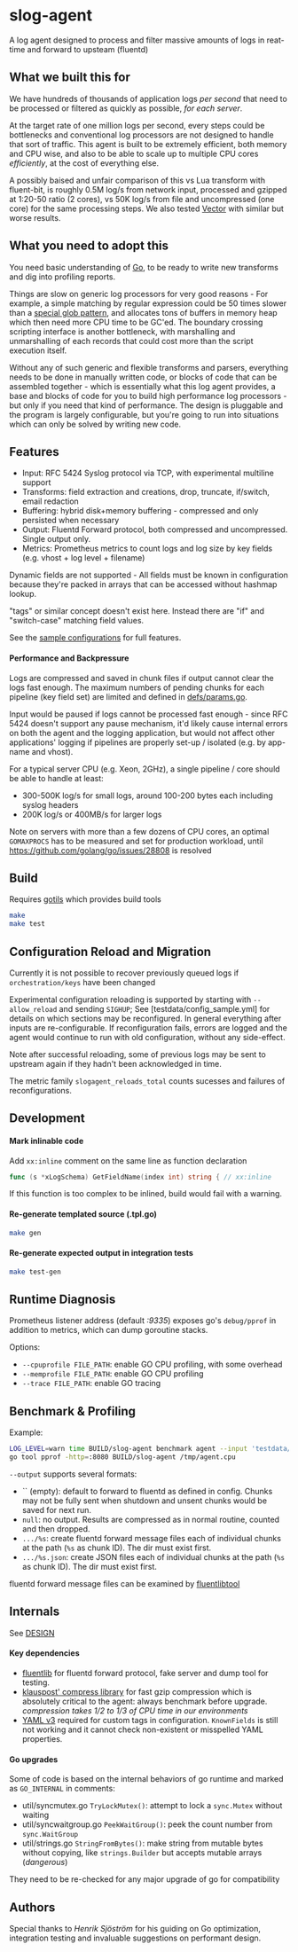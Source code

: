 # slog-agent

A log agent designed to process and filter massive amounts of logs in reat-time and forward to upsteam (fluentd)


## What we built this for

We have hundreds of thousands of application logs *per second* that need to be processed or filtered as quickly as
possible, *for each server*.

At the target rate of one million logs per second, every steps could be bottlenecks and conventional log processors
are not designed to handle that sort of traffic. This agent is built to be extremely efficient, both memory and CPU
wise, and also to be able to scale up to multiple CPU cores *efficiently*, at the cost of everything else.

A possibly baised and unfair comparison of this vs Lua transform with fluent-bit, is roughly 0.5M log/s from network
input, processed and gzipped at 1:20-50 ratio (2 cores), vs 50K log/s from file and uncompressed (one core) for the
same processing steps. We also tested [Vector](https://vector.dev/) with similar but worse results.


## What you need to adopt this

You need basic understanding of [Go](https://golang.org/), to be ready to write new transforms and dig into profiling
reports.

Things are slow on generic log processors for very good reasons - For example, a simple matching by regular expression
could be 50 times slower than a [special glob pattern](https://github.com/gobwas/glob), and allocates tons of buffers
in memory heap which then need more CPU time to be GC'ed. The boundary crossing scripting interface is another
bottleneck, with marshalling and unmarshalling of each records that could cost more than the script execution itself.

Without any of such generic and flexible transforms and parsers, everything needs to be done in manually written code,
or blocks of code that can be assembled together - which is essentially what this log agent provides, a base and blocks
of code for you to build high performance log processors - but only if you need that kind of performance. The design is
pluggable and the program is largely configurable, but you're going to run into situations which can only be solved by
writing new code.


## Features

- Input: RFC 5424 Syslog protocol via TCP, with experimental multiline support
- Transforms: field extraction and creations, drop, truncate, if/switch, email redaction
- Buffering: hybrid disk+memory buffering - compressed and only persisted when necessary
- Output: Fluentd Forward protocol, both compressed and uncompressed. Single output only.
- Metrics: Prometheus metrics to count logs and log size by key fields (e.g. vhost + log level + filename)

Dynamic fields are not supported - All fields must be known in configuration because they're packed in arrays that can
be accessed without hashmap lookup.

"tags" or similar concept doesn't exist here. Instead there are "if" and "switch-case" matching field values.

See the [sample configurations](testdata/config_sample.yml) for full features.

#### Performance and Backpressure

Logs are compressed and saved in chunk files if output cannot clear the logs fast enough. The maximum numbers of
pending chunks for each pipeline (key field set) are limited and defined in [defs/params.go](defs/params.go).

Input would be paused if logs cannot be processed fast enough - since RFC 5424 doesn't support any pause mechanism,
it'd likely cause internal errors on both the agent and the logging application, but would not affect other
applications' logging if pipelines are properly set-up / isolated (e.g. by app-name and vhost).

For a typical server CPU (e.g. Xeon, 2GHz), a single pipeline / core should be able to handle at least:

- 300-500K log/s for small logs, around 100-200 bytes each including syslog headers
- 200K log/s or 400MB/s for larger logs 

Note on servers with more than a few dozens of CPU cores, an optimal `GOMAXPROCS` has to be measured and set for
production workload, until https://github.com/golang/go/issues/28808 is resolved

## Build

Requires [gotils](https://github.com/relex/gotils) which provides build tools

```bash
make
make test
```

## Configuration Reload and Migration

Currently it is not possible to recover previously queued logs if `orchestration/keys` have been changed

Experimental configuration reloading is supported by starting with `--allow_reload` and sending `SIGHUP`; See
[testdata/config_sample.yml] for details on which sections may be reconfigured. In general everything after inputs
are re-configurable. If reconfiguration fails, errors are logged and the agent would continue to run with old
configuration, without any side-effect.

Note after successful reloading, some of previous logs may be sent to upstream again if they hadn't been acknowledged
in time.

The metric family `slogagent_reloads_total` counts sucesses and failures of reconfigurations.

## Development

#### Mark inlinable code

Add `xx:inline` comment on the same line as function declaration

```go
func (s *xLogSchema) GetFieldName(index int) string { // xx:inline
```

If this function is too complex to be inlined, build would fail with a warning.

#### Re-generate templated source (.tpl.go)

```bash
make gen
```

#### Re-generate expected output in integration tests

```bash
make test-gen
```

## Runtime Diagnosis

Prometheus listener address (default *:9335*) exposes go's `debug/pprof` in addition to metrics, which can dump
goroutine stacks.

Options:

- `--cpuprofile FILE_PATH`: enable GO CPU profiling, with some overhead
- `--memprofile FILE_PATH`: enable GO CPU profiling
- `--trace FILE_PATH`: enable GO tracing

## Benchmark & Profiling

Example:

```bash
LOG_LEVEL=warn time BUILD/slog-agent benchmark agent --input 'testdata/development/*.log' --repeat 250000 --config testdata/config_sample.yml --output null --cpuprofile /tmp/agent.cpu --memprofile /tmp/agent.mem
go tool pprof -http=:8080 BUILD/slog-agent /tmp/agent.cpu
```

`--output` supports several formats:

- `` (empty): default to forward to fluentd as defined in config.
  Chunks may not be fully sent when shutdown and unsent chunks would be saved for next run.
- `null`: no output. Results are compressed as in normal routine, counted and then dropped.
- `.../%s`: create fluentd forward message files each of individual chunks at the path (`%s` as chunk ID). The dir must exist first.
- `.../%s.json`: create JSON files each of individual chunks at the path (`%s` as chunk ID). The dir must exist first.

fluentd forward message files can be examined by [fluentlibtool](https://github.com/relex/fluentlib)

## Internals

See [DESIGN](DESIGN.md)

#### Key dependencies

- [fluentlib](https://github.com/relex/fluentlib) for fluentd forward protocol, fake server and dump tool for testing.
- [klauspost' compress library](github.com/klauspost/compress) for fast gzip compression which is absolutely critical
  to the agent: always benchmark before upgrade. *compression takes 1/2 to 1/3 of CPU time in our environments*
- [YAML v3](gopkg.in/yaml.v3) required for custom tags in configuration. `KnownFields` is still not working and it
  cannot check non-existent or misspelled YAML properties.

#### Go upgrades

Some of code is based on the internal behaviors of go runtime and marked as `GO_INTERNAL` in comments:

- util/syncmutex.go `TryLockMutex()`: attempt to lock a `sync.Mutex` without waiting
- util/syncwaitgroup.go `PeekWaitGroup()`: peek the count number from `sync.WaitGroup`
- util/strings.go `StringFromBytes()`: make string from mutable bytes without copying, like `strings.Builder` but
  accepts mutable arrays (*dangerous*)

They need to be re-checked for any major upgrade of go for compatibility

## Authors

Special thanks to _Henrik Sjöström_ for his guiding on Go optimization, integration testing and invaluable suggestions
on performant design.
